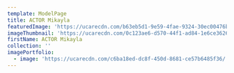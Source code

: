 ```yaml
---
template: ModelPage
title: ACTOR Mikayla
featuredImage: 'https://ucarecdn.com/b63eb5d1-9e59-4fae-9324-30ec00476b68/'
imageThumbnail: 'https://ucarecdn.com/0c123ae6-d570-44f1-ad84-1e6ce3626730/'
firstName: ACTOR Mikayla
collection: ''
imagePortfolio:
  - image: 'https://ucarecdn.com/c6ba18ed-dc8f-450d-8681-ce57b6485f36/'
---
```


